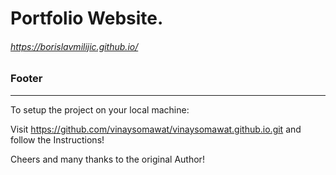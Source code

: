 # Portfolio Website.
###### https://borislavmilijic.github.io/

### Footer
------------------------------------------------------------------
To setup the project on your local machine:

Visit https://github.com/vinaysomawat/vinaysomawat.github.io.git and follow the Instructions!

Cheers and many thanks to the original Author!
